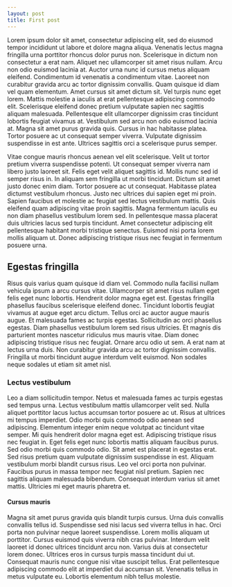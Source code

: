 ```yaml
---
layout: post
title: First post
---
```


Lorem ipsum dolor sit amet, consectetur adipiscing elit, sed do eiusmod tempor incididunt ut labore et dolore magna aliqua. Venenatis lectus magna fringilla urna porttitor rhoncus dolor purus non. Scelerisque in dictum non consectetur a erat nam. Aliquet nec ullamcorper sit amet risus nullam. Arcu non odio euismod lacinia at. Auctor urna nunc id cursus metus aliquam eleifend. Condimentum id venenatis a condimentum vitae. Laoreet non curabitur gravida arcu ac tortor dignissim convallis. Quam quisque id diam vel quam elementum. Amet cursus sit amet dictum sit. Vel turpis nunc eget lorem. Mattis molestie a iaculis at erat pellentesque adipiscing commodo elit. Scelerisque eleifend donec pretium vulputate sapien nec sagittis aliquam malesuada. Pellentesque elit ullamcorper dignissim cras tincidunt lobortis feugiat vivamus at. Vestibulum sed arcu non odio euismod lacinia at. Magna sit amet purus gravida quis. Cursus in hac habitasse platea. Tortor posuere ac ut consequat semper viverra. Vulputate dignissim suspendisse in est ante. Ultrices sagittis orci a scelerisque purus semper.

Vitae congue mauris rhoncus aenean vel elit scelerisque. Velit ut tortor pretium viverra suspendisse potenti. Ut consequat semper viverra nam libero justo laoreet sit. Felis eget velit aliquet sagittis id. Mollis nunc sed id semper risus in. In aliquam sem fringilla ut morbi tincidunt. Dictum sit amet justo donec enim diam. Tortor posuere ac ut consequat. Habitasse platea dictumst vestibulum rhoncus. Justo nec ultrices dui sapien eget mi proin. Sapien faucibus et molestie ac feugiat sed lectus vestibulum mattis. Quis eleifend quam adipiscing vitae proin sagittis. Magna fermentum iaculis eu non diam phasellus vestibulum lorem sed. In pellentesque massa placerat duis ultricies lacus sed turpis tincidunt. Amet consectetur adipiscing elit pellentesque habitant morbi tristique senectus. Euismod nisi porta lorem mollis aliquam ut. Donec adipiscing tristique risus nec feugiat in fermentum posuere urna.
## Egestas fringilla
Risus quis varius quam quisque id diam vel. Commodo nulla facilisi nullam vehicula ipsum a arcu cursus vitae. Ullamcorper sit amet risus nullam eget felis eget nunc lobortis. Hendrerit dolor magna eget est. Egestas fringilla phasellus faucibus scelerisque eleifend donec. Tincidunt lobortis feugiat vivamus at augue eget arcu dictum. Tellus orci ac auctor augue mauris augue. Et malesuada fames ac turpis egestas. Sollicitudin ac orci phasellus egestas. Diam phasellus vestibulum lorem sed risus ultricies. Et magnis dis parturient montes nascetur ridiculus mus mauris vitae. Diam donec adipiscing tristique risus nec feugiat. Ornare arcu odio ut sem. A erat nam at lectus urna duis. Non curabitur gravida arcu ac tortor dignissim convallis. Fringilla ut morbi tincidunt augue interdum velit euismod. Non sodales neque sodales ut etiam sit amet nisl.
### Lectus vestibulum
Leo a diam sollicitudin tempor. Netus et malesuada fames ac turpis egestas sed tempus urna. Lectus vestibulum mattis ullamcorper velit sed. Nulla aliquet porttitor lacus luctus accumsan tortor posuere ac ut. Risus at ultrices mi tempus imperdiet. Odio morbi quis commodo odio aenean sed adipiscing. Elementum integer enim neque volutpat ac tincidunt vitae semper. Mi quis hendrerit dolor magna eget est. Adipiscing tristique risus nec feugiat in. Eget felis eget nunc lobortis mattis aliquam faucibus purus. Sed odio morbi quis commodo odio. Sit amet est placerat in egestas erat. Sed risus pretium quam vulputate dignissim suspendisse in est. Aliquam vestibulum morbi blandit cursus risus. Leo vel orci porta non pulvinar. Faucibus purus in massa tempor nec feugiat nisl pretium. Sapien nec sagittis aliquam malesuada bibendum. Consequat interdum varius sit amet mattis. Ultricies mi eget mauris pharetra et.
#### Cursus mauris
Magna sit amet purus gravida quis blandit turpis cursus. Urna duis convallis convallis tellus id. Suspendisse sed nisi lacus sed viverra tellus in hac. Orci porta non pulvinar neque laoreet suspendisse. Lorem mollis aliquam ut porttitor. Cursus euismod quis viverra nibh cras pulvinar. Interdum velit laoreet id donec ultrices tincidunt arcu non. Varius duis at consectetur lorem donec. Ultrices eros in cursus turpis massa tincidunt dui ut. Consequat mauris nunc congue nisi vitae suscipit tellus. Erat pellentesque adipiscing commodo elit at imperdiet dui accumsan sit. Venenatis tellus in metus vulputate eu. Lobortis elementum nibh tellus molestie.
